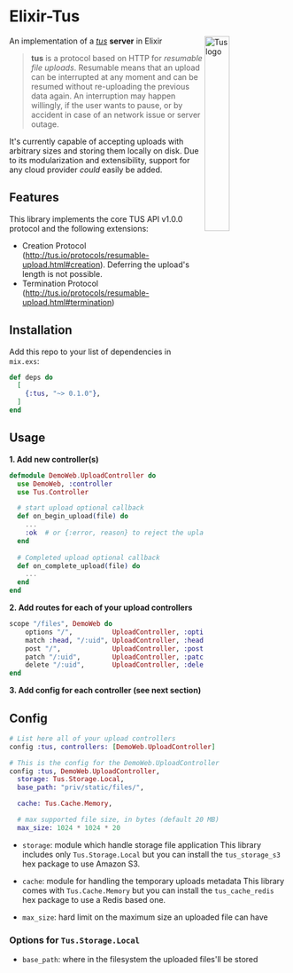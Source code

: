 # Elixir-Tus


<img alt="Tus logo" src="https://github.com/tus/tus.io/blob/master/assets/img/tus1.png?raw=true" width="30%" align="right" />

An implementation of a *[tus](https://tus.io/)* **server** in Elixir

> **tus** is a protocol based on HTTP for *resumable file uploads*. Resumable
> means that an upload can be interrupted at any moment and can be resumed without
> re-uploading the previous data again. An interruption may happen willingly, if
> the user wants to pause, or by accident in case of an network issue or server
> outage.

It's currently capable of accepting uploads with arbitrary sizes and storing them locally
on disk. Due to its modularization and extensibility, support for any cloud provider
*could* easily be added.

## Features

This library implements the core TUS API v1.0.0 protocol and the following extensions:

- Creation Protocol (http://tus.io/protocols/resumable-upload.html#creation). Deferring the upload's length is not possible.
- Termination Protocol (http://tus.io/protocols/resumable-upload.html#termination)


## Installation

Add this repo to your list of dependencies in `mix.exs`:

```elixir
def deps do
  [
    {:tus, "~> 0.1.0"},
  ]
end
```

## Usage

**1. Add new controller(s)**

```elixir
defmodule DemoWeb.UploadController do
  use DemoWeb, :controller
  use Tus.Controller

  # start upload optional callback
  def on_begin_upload(file) do
    ...
    :ok  # or {:error, reason} to reject the uplaod
  end
	
  # Completed upload optional callback
  def on_complete_upload(file) do
    ...
  end
end
```

**2. Add routes for each of your upload controllers**

```elixir
scope "/files", DemoWeb do
    options "/",          UploadController, :options
    match :head, "/:uid", UploadController, :head
    post "/",             UploadController, :post
    patch "/:uid",        UploadController, :patch
    delete "/:uid",       UploadController, :delete
end
```

**3. Add config for each controller (see next section)**


## Config

```elixir
# List here all of your upload controllers
config :tus, controllers: [DemoWeb.UploadController]

# This is the config for the DemoWeb.UploadController
config :tus, DemoWeb.UploadController,
  storage: Tus.Storage.Local,
  base_path: "priv/static/files/",

  cache: Tus.Cache.Memory,

  # max supported file size, in bytes (default 20 MB)
  max_size: 1024 * 1024 * 20
```

- `storage`:
  module which handle storage file application
  This library includes only `Tus.Storage.Local` but you can install the
  `tus_storage_s3` hex package to use Amazon S3.

- `cache`:
  module for handling the temporary uploads metadata
  This library comes with `Tus.Cache.Memory`  but you can install the
  `tus_cache_redis` hex package to use a Redis based one.

- `max_size`:
  hard limit on the maximum size an uploaded file can have 

### Options for `Tus.Storage.Local`

- `base_path`:
  where in the filesystem the uploaded files'll be stored


